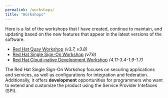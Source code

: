 ```yaml
---
permalink: /workshops/
title: "Workshops"
---
```


Here is a list of the workshops that I have created, continue to maintain, and updating based on the new features that appear in the latest versions of the software.

* [Red Hat Quay Workshop](/quay-workshop) *(v3.7, v3.8)*
* [Red Hat Single Sign-On Workshop](/rhsso-workshop) *(v7.6)*
* [Red Hat Cloud-native Development Workshop](/cloud-native-development-workshop) *(4.11-3.4-1.9-1.7)*

The Red Hat Single Sign-On Workshop focuses on securing applications and services, as well as configurations for integration and federation. Additionally, it offers **development** opportunities for programmers who want to extend and customize the product using the Service Provider Intefaces (SPI).

<!--
TODO
Explaing version tagging if we would like to check different versions
-->
